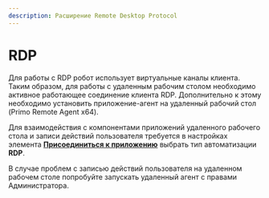 ```yaml
---
description: Расширение Remote Desktop Protocol
---
```


# RDP

Для работы с RDP робот использует виртуальные каналы клиента. Таким образом, для работы с удаленным рабочим столом необходимо активное работающее соединение клиента RDP. Дополнительно к этому необходимо установить приложение-агент на удаленный рабочий стол (Primo Remote Agent x64).

Для взаимодействия с компонентами приложений удаленного рабочего стола и записи действий пользователя требуется в настройках элемента [**Присоединиться к приложению**](https://docs.primo-rpa.ru/primo-rpa/g_elements/osnovnye-elementy/els_desktop/el_desktop_attach) выбрать тип автоматизации **RDP**.

В случае проблем с записью действий пользователя на удаленном рабочем столе попробуйте запускать удаленный агент с правами Администратора.
